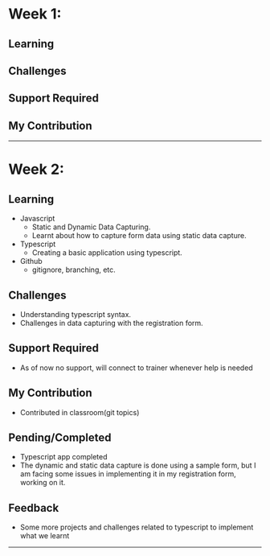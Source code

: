 # Week 1:
## Learning
## Challenges
## Support Required
## My Contribution

---

# Week 2:
## Learning
- Javascript
    - Static and Dynamic Data Capturing.
    - Learnt about how to capture form data using static data capture.
- Typescript
    - Creating a basic application using typescript.
- Github
    - gitignore, branching, etc.

## Challenges
- Understanding typescript syntax.
- Challenges in data capturing with the registration form.

## Support Required
- As of now no support, will connect to trainer whenever help is needed
## My Contribution
- Contributed in classroom(git topics)
## Pending/Completed
- Typescript app completed
- The dynamic and static data capture is done using a sample form, but I am facing some issues in implementing it in my registration form, working on it.
## Feedback 
- Some more projects and challenges related to typescript to implement what we learnt

---